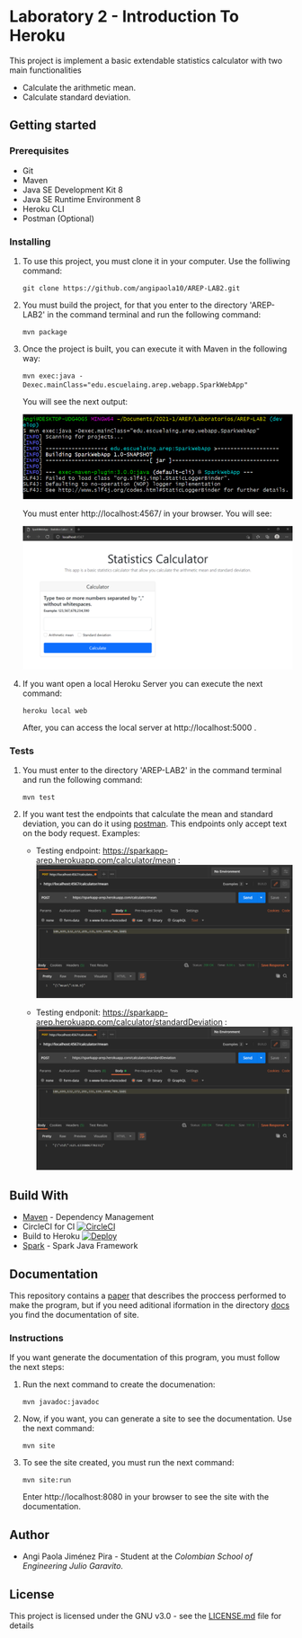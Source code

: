 # Laboratory 2 - Introduction To Heroku

This project is implement a basic extendable statistics calculator with two main functionalities
* Calculate the arithmetic mean.
* Calculate standard deviation.

## Getting started
### Prerequisites
* Git
* Maven
* Java SE Development Kit 8
* Java SE Runtime Environment 8
* Heroku CLI
* Postman (Optional)

### Installing
1. To use this project, you must clone it in your computer. Use the folliwing command:

       git clone https://github.com/angipaola10/AREP-LAB2.git

2. You must build the project, for that you enter to the directory 'AREP-LAB2' in the command terminal and run the following command:

       mvn package

3.  Once the project is built, you can execute it with Maven in the following way:

        mvn exec:java -Dexec.mainClass="edu.escuelaing.arep.webapp.SparkWebApp"
        
    You will see the next output:
    
    ![output](img/output1.png)
    
    You must enter http://localhost:4567/ in your browser. You will see:
    
    ![view](img/view.png)
    
4. If you want open a local Heroku Server you can execute the next command:

       heroku local web
       
    After, you can access the local server at http://localhost:5000 .

### Tests
1. You must enter to the directory 'AREP-LAB2' in the command terminal and run the following command:

       mvn test
    
2. If you want test the endpoints that calculate the mean and standard deviation, you can do it using [postman](https://www.postman.com/). This endpoints only accept text on the body request. Examples:

    * Testing endpoint: https://sparkapp-arep.herokuapp.com/calculator/mean :
    ![mean](img/testmean.png)
    
    * Testing endponit: https://sparkapp-arep.herokuapp.com/calculator/standardDeviation :
    ![std](img/teststd.png)
    

## Build With
* [Maven](https://maven.apache.org/) - Dependency Management
* CircleCI for CI 
  [![CircleCI](https://circleci.com/gh/angipaola10/AREP-LAB2.svg?style=svg)](https://circleci.com/gh/angipaola10/AREP-LAB2)
* Build to Heroku
    [![Deploy](https://www.herokucdn.com/deploy/button.svg)](https://sparkapp-arep.herokuapp.com/)
* [Spark](http://sparkjava.com/) - Spark Java Framework

## Documentation
This repository contains a [paper](/Document.pdf) that describes the proccess performed to make the program, but if you need aditional iformation in the directory [docs](/docs) you find the documentation of site. 

### Instructions 
If you want generate the documentation of this program, you must follow the next steps:
1. Run the next command to create the documenation:

       mvn javadoc:javadoc
       
2. Now, if you want, you can generate a site to see the documentation. Use the next command: 

       mvn site
       
3. To see the site created, you must run the next command:

       mvn site:run
       
    Enter http://localhost:8080 in your browser to see the site with the documentation.

## Author
* Angi Paola Jiménez Pira - Student at the *Colombian School of Engineering Julio Garavito.*

## License
This project is licensed under the GNU v3.0 - see the [LICENSE.md](LICENSE.md) file for details

    
